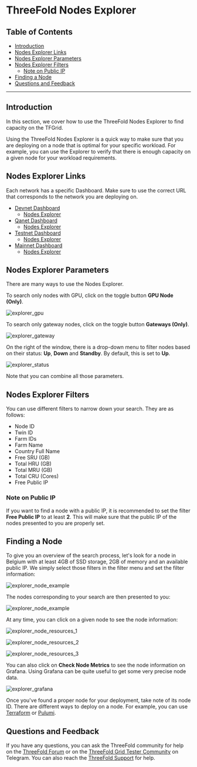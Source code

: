 <h1> ThreeFold Nodes Explorer </h1>

<h2>Table of Contents</h2>

- [Introduction](#introduction)
- [Nodes Explorer Links](#nodes-explorer-links)
- [Nodes Explorer Parameters](#nodes-explorer-parameters)
- [Nodes Explorer Filters](#nodes-explorer-filters)
  - [Note on Public IP](#note-on-public-ip)
- [Finding a Node](#finding-a-node)
- [Questions and Feedback](#questions-and-feedback)

***

## Introduction

In this section, we cover how to use the ThreeFold Nodes Explorer to find capacity on the TFGrid. 

Using the ThreeFold Nodes Explorer is a quick way to make sure that you are deploying on a node that is optimal for your specific workload. For example, you can use the Explorer to verify that there is enough capacity on a given node for your workload requirements.

## Nodes Explorer Links

Each network has a specific Dashboard. Make sure to use the correct URL that corresponds to the network you are deploying on.

- [Devnet Dashboard](https://dashboard.dev.grid.tf)
  - [Nodes Explorer](https://dashboard.dev.grid.tf/explorer/nodes)
- [Qanet Dashboard](https://dashboard.qa.grid.tf)
  - [Nodes Explorer](https://dashboard.qa.grid.tf/explorer/nodes)
- [Testnet Dashboard](https://dashboard.test.grid.tf)
  - [Nodes Explorer](https://dashboard.test.grid.tf/explorer/nodes)
- [Mainnet Dashboard](https://dashboard.grid.tf) 
  - [Nodes Explorer](https://dashboard.grid.tf/explorer/nodes)

## Nodes Explorer Parameters

There are many ways to use the Nodes Explorer. 

To search only nodes with GPU, click on the toggle button **GPU Node (Only)**.

![explorer_gpu](../img/explorer_toggle_gpu.png)

To search only gateway nodes, click on the toggle button **Gateways (Only)**.

![explorer_gateway](../img/explorer_toggle_gateways.png)

On the right of the window, there is a drop-down menu to filter nodes based on their status: **Up**, **Down** and **Standby**. By default, this is set to **Up**.

![explorer_status](../img/explorer_status.png)

Note that you can combine all those parameters.

## Nodes Explorer Filters

You can use different filters to narrow down your search. They are as follows:

- Node ID
- Twin ID
- Farm IDs
- Farm Name
- Country Full Name
- Free SRU (GB)
- Total HRU (GB)
- Total MRU (GB)
- Total CRU (Cores)
- Free Public IP

### Note on Public IP

If you want to find a node with a public IP, it is recommended to set the filter **Free Public IP** to at least **2**. This will make sure that the public IP of the nodes presented to you are properly set.

## Finding a Node

To give you an overview of the search process, let's look for a node in Belgium with at least 4GB of SSD storage, 2GB of memory and an available public IP. We simply select those filters in the filter menu and set the filter information:

![explorer_node_example](../img/explorer_node_example_1.png)

The nodes corresponding to your search are then presented to you:

![explorer_node_example](../img/explorer_node_example_2.png)

At any time, you can click on a given node to see the node information:

![explorer_node_resources_1](../img/explorer_node_resources_1.png)

![explorer_node_resources_2](../img/explorer_node_resources_2.png)

![explorer_node_resources_3](../img/explorer_node_resources_3.png)

You can also click on **Check Node Metrics** to see the node information on Grafana. Using Grafana can be quite useful to get some very precise node data.

![explorer_grafana](../img/explorer_grafana.png)

Once you've found a proper node for your deployment, take note of its node ID. There are different ways to deploy on a node. For example, you can use [Terraform](../../terraform/terraform_readme.md) or [Pulumi](../../pulumi/pulumi_readme.md).

## Questions and Feedback

If you have any questions, you can ask the ThreeFold community for help on the [ThreeFold Forum](http://forum.threefold.io/) or on the [ThreeFold Grid Tester Community](https://t.me/threefoldtesting) on Telegram. You can also reach the [ThreeFold Support](https://threefoldfaq.crisp.help/en/) for help.